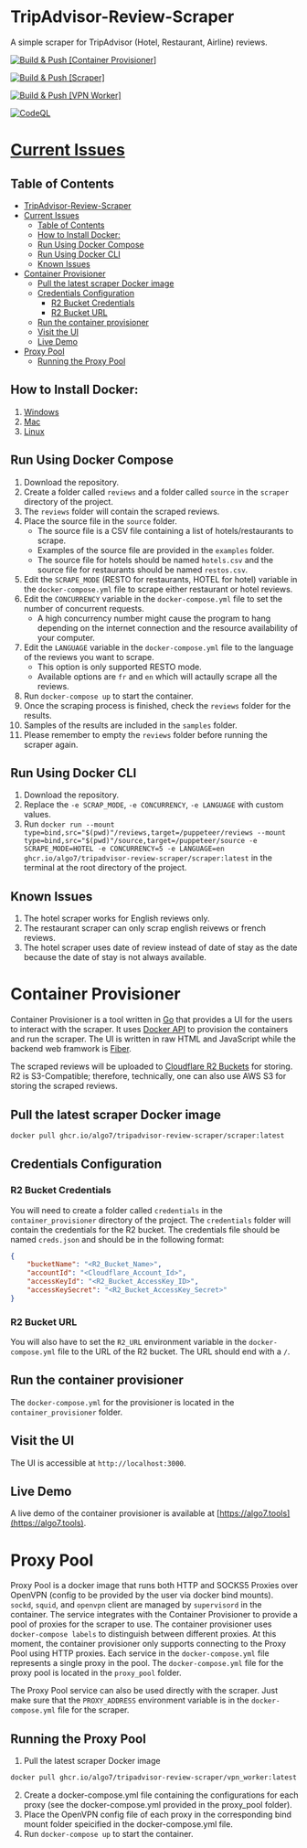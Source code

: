 # TripAdvisor-Review-Scraper
A simple scraper for TripAdvisor (Hotel, Restaurant, Airline) reviews.

[![Build & Push [Container Provisioner]](https://github.com/algo7/TripAdvisor-Review-Scraper/actions/workflows/ci_container_provisioner.yml/badge.svg?branch=main)](https://github.com/algo7/TripAdvisor-Review-Scraper/actions/workflows/ci_container_provisioner.yml)

[![Build & Push [Scraper]](https://github.com/algo7/TripAdvisor-Review-Scraper/actions/workflows/ci_scraper.yml/badge.svg?branch=main)](https://github.com/algo7/TripAdvisor-Review-Scraper/actions/workflows/ci_scraper.yml)

[![Build & Push [VPN Worker]](https://github.com/algo7/TripAdvisor-Review-Scraper/actions/workflows/ci_vpn_worker.yml/badge.svg)](https://github.com/algo7/TripAdvisor-Review-Scraper/actions/workflows/ci_vpn_worker.yml)

[![CodeQL](https://github.com/algo7/TripAdvisor-Review-Scraper/actions/workflows/codeql.yml/badge.svg?branch=main)](https://github.com/algo7/TripAdvisor-Review-Scraper/actions/workflows/codeql.yml)

# [Current Issues](https://github.com/algo7/TripAdvisor-Review-Scraper/issues)

## Table of Contents

- [TripAdvisor-Review-Scraper](#tripadvisor-review-scraper)
- [Current Issues](#current-issues)
  - [Table of Contents](#table-of-contents)
  - [How to Install Docker:](#how-to-install-docker)
  - [Run Using Docker Compose](#run-using-docker-compose)
  - [Run Using Docker CLI](#run-using-docker-cli)
  - [Known Issues](#known-issues)
- [Container Provisioner](#container-provisioner)
  - [Pull the latest scraper Docker image](#pull-the-latest-scraper-docker-image)
  - [Credentials Configuration](#credentials-configuration)
    - [R2 Bucket Credentials](#r2-bucket-credentials)
    - [R2 Bucket URL](#r2-bucket-url)
  - [Run the container provisioner](#run-the-container-provisioner)
  - [Visit the UI](#visit-the-ui)
  - [Live Demo](#live-demo)
- [Proxy Pool](#proxy-pool)
  - [Running the Proxy Pool](#running-the-proxy-pool)

## How to Install Docker:
1. [Windows](https://docs.docker.com/desktop/windows/install/)
2. [Mac](https://docs.docker.com/desktop/mac/install/)
3. [Linux](https://docs.docker.com/engine/install/ubuntu/)

## Run Using Docker Compose
1. Download the repository.
2. Create a folder called `reviews` and a folder called `source` in the `scraper` directory of the project.
3. The `reviews` folder will contain the scraped reviews.
4. Place the source file in the `source` folder.
   - The source file is a CSV file containing a list of hotels/restaurants to scrape.
   - Examples of the source file are provided in the `examples` folder.
   - The source file for hotels should be named `hotels.csv` and the source file for restaurants should be named `restos.csv`.
5. Edit the `SCRAPE_MODE` (RESTO for restaurants, HOTEL for hotel) variable in the `docker-compose.yml` file to scrape either restaurant or hotel reviews.
6. Edit the `CONCURRENCY` variable in the `docker-compose.yml` file to set the number of concurrent requests.
   - A high concurrency number might cause the program to hang depending on the internet connection and the resource availability of your computer.
7. Edit the `LANGUAGE` variable in the `docker-compose.yml` file to the language of the reviews you want to scrape.
   - This option is only supported RESTO mode.
   - Available options are `fr` and `en` which will actaully scrape all the reviews.
8. Run `docker-compose up` to start the container.
9. Once the scraping process is finished, check the `reviews` folder for the results.
10. Samples of the results are included in the `samples` folder.
11. Please remember to empty the `reviews` folder before running the scraper again.

## Run Using Docker CLI 
1. Download the repository.
2. Replace the `-e SCRAP_MODE`, `-e CONCURRENCY`, `-e LANGUAGE` with custom values.
3. Run `docker run --mount type=bind,src="$(pwd)"/reviews,target=/puppeteer/reviews --mount type=bind,src="$(pwd)"/source,target=/puppeteer/source -e SCRAPE_MODE=HOTEL -e CONCURRENCY=5 -e LANGUAGE=en ghcr.io/algo7/tripadvisor-review-scraper/scraper:latest` in the terminal at the root directory of the project.


## Known Issues
1. The hotel scraper works for English reviews only.
2. The restaurant scraper can only scrap english reivews or french reviews.
3. The hotel scraper uses date of review instead of date of stay as the date because the date of stay is not always available.

# Container Provisioner
Container Provisioner is a tool written in [Go](https://go.dev/) that provides a UI for the users to interact with the scraper. It uses [Docker API](https://docs.docker.com/engine/api/) to provision the containers and run the scraper. The UI is written in raw HTML and JavaScript while the backend web framwork is [Fiber](https://docs.gofiber.io/).

The scraped reviews will be uploaded to [Cloudflare R2 Buckets](https://www.cloudflare.com/lp/pg-r2/) for storing. R2 is S3-Compatible; therefore, technically, one can also use AWS S3 for storing the scraped reviews.

## Pull the latest scraper Docker image
```bash
docker pull ghcr.io/algo7/tripadvisor-review-scraper/scraper:latest
```
## Credentials Configuration
### R2 Bucket Credentials
You will need to create a folder called `credentials` in the `container_provisioner` directory of the project. The `credentials` folder will contain the credentials for the R2 bucket. The credentials file should be named `creds.json` and should be in the following format:
```json
{
    "bucketName": "<R2_Bucket_Name>",
    "accountId": "<Cloudflare_Account_Id>",
    "accessKeyId": "<R2_Bucket_AccessKey_ID>",
    "accessKeySecret": "<R2_Bucket_AccessKey_Secret>"
}
```
### R2 Bucket URL
You will also have to set the `R2_URL` environment variable in the `docker-compose.yml` file to the URL of the R2 bucket. The URL should end with a `/`.

## Run the container provisioner
The `docker-compose.yml` for the provisioner is located in the `container_provisioner` folder.

## Visit the UI
The UI is accessible at `http://localhost:3000`.

## Live Demo
A live demo of the container provisioner is available at [https://algo7.tools](https://algo7.tools).

# Proxy Pool
Proxy Pool is a docker image that runs both HTTP and SOCKS5 Proxies over OpenVPN (config to be provided by the user via docker bind mounts). `sockd`, `squid`, and `openvpn` client are managed by `supervisord` in the container. The service integrates with the Container Provisioner to provide a pool of proxies for the scraper to use. The container provisioner uses `docker-compose labels` to distinguish between different proxies. At this moment, the container provisioner only supports connecting to the Proxy Pool using HTTP proxies. Each service in the `docker-compose.yml` file represents a single proxy in the pool. The `docker-compose.yml` file for the proxy pool is located in the `proxy_pool` folder.

The Proxy Pool service can also be used directly with the scraper. Just make sure that the `PROXY_ADDRESS` environment variable is in the `docker-compose.yml` file for the scraper.

## Running the Proxy Pool
1. Pull the latest scraper Docker image
```bash
docker pull ghcr.io/algo7/tripadvisor-review-scraper/vpn_worker:latest
```
2. Create a docker-compose.yml file containing the configurations for each proxy (see the docker-compose.yml provided in the proxy_pool folder).
3. Place the OpenVPN config file of each proxy in the corresponding bind mount folder speicified in the docker-compose.yml file.
4. Run `docker-compose up` to start the container.